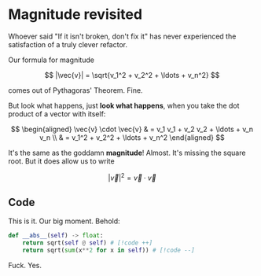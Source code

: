 # Magnitude revisited

Whoever said "If it isn't broken, don't fix it" has never experienced the
satisfaction of a truly clever refactor.

Our formula for magnitude

$$
|\vec{v}| = \sqrt{v_1^2 + v_2^2 + \ldots + v_n^2}
$$

comes out of Pythagoras' Theorem. Fine.

But look what happens, just **look what happens**, when you take the dot product
of a vector with itself:

$$
\begin{aligned}
\vec{v} \cdot \vec{v}
& = v_1 v_1 + v_2 v_2 + \ldots + v_n v_n \\
& = v_1^2 + v_2^2 + \ldots + v_n^2
\end{aligned}
$$

It's the same as the goddamn **magnitude**! Almost. It's missing the square
root. But it does allow us to write

$$
|\vec{v}|^2 = \vec{v} \cdot \vec{v}
$$

## Code

This is it. Our big moment. Behold:

```py
def __abs__(self) -> float:
    return sqrt(self @ self) # [!code ++]
    return sqrt(sum(x**2 for x in self)) # [!code --]
```

Fuck. Yes.
